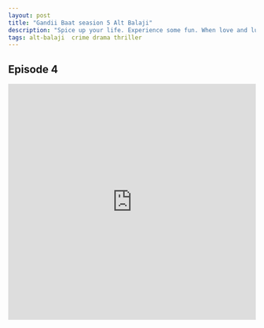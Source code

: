 ```yaml
---
layout: post
title: "Gandii Baat seasion 5 Alt Balaji"
description: "Spice up your life. Experience some fun. When love and lust meet on Gandii Baat 5"
tags: alt-balaji  crime drama thriller
---
```


## Episode 4

<div class="responsive-container">
<iframe src="https://drive.google.com/file/d/1lq3s0fIF5EeVw2Vo73yttul0xS7qUZEp/preview" frameborder="0" marginwidth="0" marginheight="0" scrolling="NO" width="100%" height="480" allowfullscreen></iframe>
<div style="width: 80px; height: 80px; position: absolute; opacity: 0; right: 0px; top: 0px;"> </div></div>
